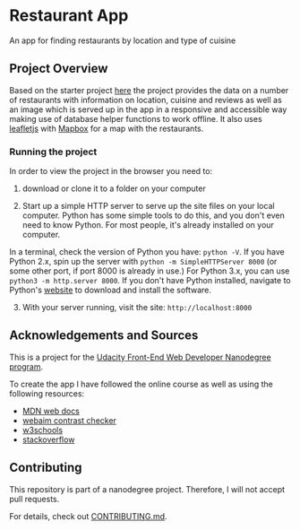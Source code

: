 # Restaurant App

An app for finding restaurants by location and type of cuisine


## Project Overview

Based on the starter project [here](https://github.com/udacity/mws-restaurant-stage-1) the project provides the data on a number of restaurants with information on location, cuisine and reviews as well as an image which is served up in the app in a responsive and accessible way making use of database helper functions to work offline. It also uses [leafletjs](https://leafletjs.com/) with [Mapbox](https://www.mapbox.com/) for a map with the restaurants.


### Running the project

In order to view the project in the browser you need to:

1. download or clone it to a folder on your computer 

2. Start up a simple HTTP server to serve up the site files on your local computer. Python has some simple tools to do this, and you don't even need to know Python. For most people, it's already installed on your computer. 

In a terminal, check the version of Python you have: `python -V`. If you have Python 2.x, spin up the server with `python -m SimpleHTTPServer 8000` (or some other port, if port 8000 is already in use.) For Python 3.x, you can use `python3 -m http.server 8000`. If you don't have Python installed, navigate to Python's [website](https://www.python.org/) to download and install the software.

3. With your server running, visit the site: `http://localhost:8000`


## Acknowledgements and Sources

This is a project for the [Udacity Front-End Web Developer Nanodegree program](https://eu.udacity.com/course/front-end-web-developer-nanodegree--nd001).

To create the app I have followed the online course as well as using the following resources:

* [MDN web docs](https://developer.mozilla.org/en-US/docs/Web/JavaScript)
* [webaim contrast checker](https://webaim.org/resources/contrastchecker/)
* [w3schools](https://www.w3schools.com/js/default.asp)
* [stackoverflow](https://stackoverflow.com/)


## Contributing

This repository is part of a nanodegree project. Therefore, I will not accept pull requests.

For details, check out [CONTRIBUTING.md](CONTRIBUTING.md).

